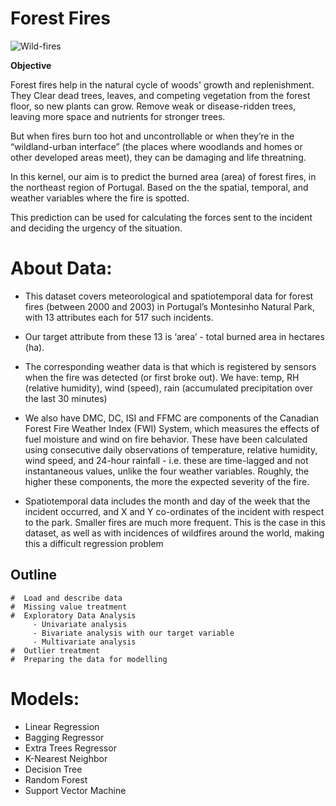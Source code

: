 # Forest Fires

![Wild-fires](https://user-images.githubusercontent.com/64386278/91287946-03111b80-e7ae-11ea-8ce6-736a38ea68b9.jpg)

 
  **Objective**
 
Forest fires help in the natural cycle of woods' growth and replenishment. They Clear dead trees, leaves, and competing vegetation from the forest floor, so new plants can grow. Remove weak or disease-ridden trees, leaving more space and nutrients for stronger trees.

But when fires burn too hot and uncontrollable or when they’re in the “wildland-urban interface” (the places where woodlands and homes or other developed areas meet), they can be damaging and life threatning.

In this kernel, our aim is to predict the burned area (area) of forest fires, in the northeast region of Portugal. Based on the the spatial, temporal, and weather variables where the fire is spotted.

This prediction can be used for calculating the forces sent to the incident and deciding the urgency of the situation.
 
 # About Data:
 
 * This dataset covers meteorological and spatiotemporal data for forest fires (between 2000 and 2003) in Portugal’s Montesinho Natural Park, with 13 attributes each for 517 such incidents. 
 
 * Our target attribute from these 13 is ‘area’ - total burned area in hectares (ha). 
 
 * The corresponding weather data is that which is registered by sensors when the fire was detected (or first broke out). We have: temp, RH (relative humidity), wind (speed), rain (accumulated precipitation over the last 30 minutes)
  
  * We also have DMC, DC, ISI and FFMC are components of the Canadian Forest Fire Weather Index (FWI) System, which measures the effects of fuel moisture and wind on fire behavior. These have been calculated using consecutive daily observations of temperature, relative humidity, wind speed, and 24-hour rainfall - i.e. these are time-lagged and not instantaneous values, unlike the four weather variables. Roughly, the higher these components, the more the expected severity of the fire.
  
* Spatiotemporal data includes the month and day of the week that the incident occurred, and X and Y co-ordinates of the incident with respect to the park. Smaller fires are much more frequent. This is the case in this dataset, as well as with incidences of wildfires around the world, making this a difficult regression problem

## Outline
    #  Load and describe data  
    #  Missing value treatment  
    #  Exploratory Data Analysis  
         - Univariate analysis  
         - Bivariate analysis with our target variable             
         - Multivariate analysis  
    #  Outlier treatment  
    #  Preparing the data for modelling  
    
 # Models:
  * Linear Regression
  * Bagging Regressor
  * Extra Trees Regressor
  * K-Nearest Neighbor
  * Decision Tree
  * Random Forest
  * Support Vector Machine
